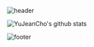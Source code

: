 ![header](https://capsule-render.vercel.app/api?type=waving&color=auto&height=200&section=header&text=Welcome!&fontSize=90)

<img src="https://github-readme-stats.vercel.app/api?username=fhsi1&show_icons=true&theme=radical" alt="YuJeanCho's github stats" /></a> 



![footer](https://capsule-render.vercel.app/api?type=waving&color=auto&height=100&section=footer&text=&fontSize=90)


